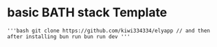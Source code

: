 # basic BATH stack Template
`'''bash
    git clone https://github.com/kiwi334334/elyapp
    // and then after installing bun run
    bun run dev
'''`